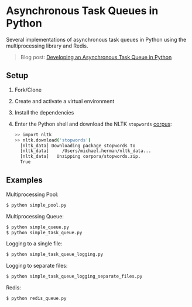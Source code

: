 # Asynchronous Task Queues in Python

Several implementations of asynchronous task queues in Python using the multiprocessing library and Redis.

> Blog post: [Developing an Asynchronous Task Queue in Python](http://testdriven.io/developing-an-asynchronous-task-queue-in-python)

## Setup

1. Fork/Clone

1. Create and activate a virtual environment

1. Install the dependencies

1. Enter the Python shell and download the NLTK `stopwords` [corpus](https://www.nltk.org/data.html):

    ```sh
    >> import nltk
    >> nltk.download('stopwords')
      [nltk_data] Downloading package stopwords to
      [nltk_data]     /Users/michael.herman/nltk_data...
      [nltk_data]   Unzipping corpora/stopwords.zip.
      True
    ```

## Examples

Multiprocessing Pool:

```sh
$ python simple_pool.py
```

Multiprocessing Queue:

```sh
$ python simple_queue.py
$ python simple_task_queue.py
```

Logging to a single file:

```sh
$ python simple_task_queue_logging.py
```

Logging to separate files:

```sh
$ python simple_task_queue_logging_separate_files.py
```

Redis:

```sh
$ python redis_queue.py
```
